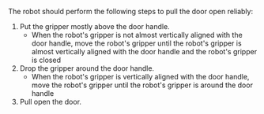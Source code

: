 The robot should perform the following steps to pull the door open reliably:
1. Put the gripper mostly above the door handle.
    - When the robot's gripper is not almost vertically aligned with the door handle, move the robot's gripper until the robot's gripper is almost vertically aligned with the door handle and the robot's gripper is closed
2. Drop the gripper around the door handle.
    - When the robot's gripper is vertically aligned with the door handle, move the robot's gripper until the robot's gripper is around the door handle
3. Pull open the door.